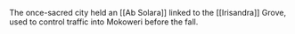 
The once-sacred city held an [[Ab Solara]] linked to the [[Irisandra]] Grove, used to control traffic into Mokoweri before the fall.
